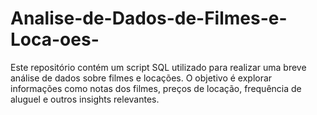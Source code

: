 # Analise-de-Dados-de-Filmes-e-Loca-oes-
Este repositório contém um script SQL utilizado para realizar uma breve análise de dados sobre filmes e locações. O objetivo é explorar informações como notas dos filmes, preços de locação, frequência de aluguel e outros insights relevantes.
